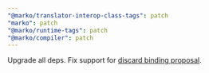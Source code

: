 ```yaml
---
"@marko/translator-interop-class-tags": patch
"marko": patch
"@marko/runtime-tags": patch
"@marko/compiler": patch
---
```


Upgrade all deps. Fix support for [discard binding proposal](https://github.com/tc39/proposal-discard-binding).
